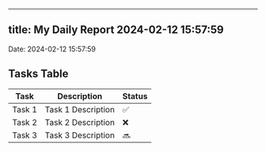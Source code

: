 
---
title: My Daily Report 2024-02-12 15:57:59
---

Date: 2024-02-12 15:57:59

## Tasks Table

| Task | Description | Status |
|------|-------------|--------|
| Task 1 | Task 1 Description | ✅ |
| Task 2 | Task 2 Description | ❌ |
| Task 3 | Task 3 Description | 🔜 |
